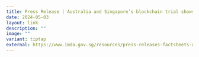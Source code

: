 ```yaml
---
title: Press Release | Australia and Singapore’s blockchain trial shows promising
date: 2024-05-03
layout: link
description: ""
image: ""
variant: tiptap
external: https://www.imda.gov.sg/resources/press-releases-factsheets-and-speeches/press-releases/2021/australia-and-singapores-blockchain-trial-shows-promising-results-for-reducing-transaction-costs
---
```

